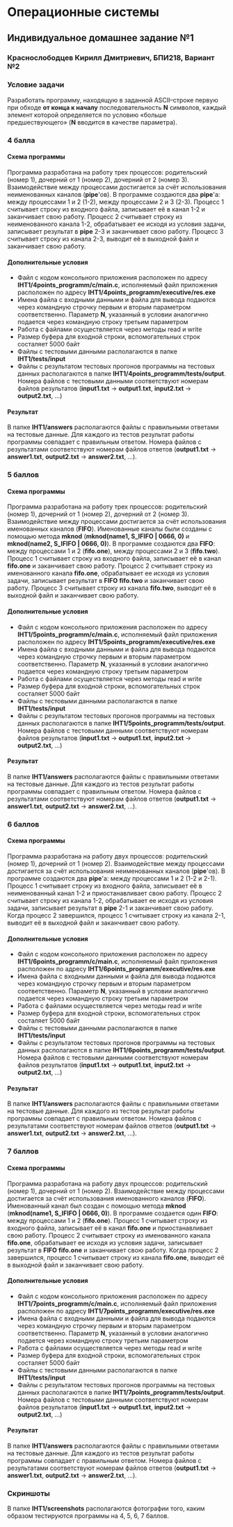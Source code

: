 # Операционные системы
## Индивидуальное домашнее задание №1
### Краснослободцев Кирилл Дмитриевич, БПИ218, Вариант №2
### Условие задачи
<p>Разработать программу, находящую в заданной ASCII–строке первую при обходе <b>от конца к началу</b> последовательность <b>N</b> символов, каждый элемент которой определяется по условию «больше предшествующего» (<b>N</b> вводится в качестве параметра).</p>

### 4 балла
#### Схема программы
<p>Программа разработана на работу трех процессов: родительский (номер 1), дочерний от 1 (номер 2), дочерний от 2 (номер 3). Взаимодействие между процессами достигается за счёт использования неименованных каналов (<b>pipe</b>'ов). В программе создаются два <b>pipe</b>'a: между процессами 1 и 2 (1-2), между процессами 2 и 3 (2-3). Процесс 1 считывает строку из входного файла, записывает её в канал 1-2 и заканчивает свою работу. Процесс 2 считывает строку из неименованного канала 1-2, обрабатывает ее исходя из условия задачи, записывает результат в <b>pipe</b> 2-3 и заканчивает свою работу. Процесс 3 считывает строку из канала 2-3, выводит её в выходной файл и заканчивает свою работу.</p>
  
#### Дополнительные условия
<ul>
  <li>Файл с кодом консольного приложения расположен по адресу <b>IHT1/4points_programm/c/main.c</b>, исполняемый файл приложения расположен по адресу <b>IHT1/4points_programm/executive/res.exe</b></li>
  <li>Имена файла с входными данными и файла для вывода подаются через командную строчку первым и вторым параметром соответственно. Параметр <b>N</b>, указанный в условии аналогично подается через командную строку третьим параметром</li>
  <li>Работа с файлами осуществляется через методы read и write</li>
  <li>Размер буфера для входной строки, вспомогательных строк состаляет 5000 байт</li>
  <li>Файлы с тестовыми данными располагаются в папке <b>IHT1/tests/input</b></li>
  <li>Файлы с результатом тестовых прогонов программы на тестовых данных располагаются в папке <b>IHT1/4points_programm/tests/output</b>. Номера файлов с тестовыми данными соответствуют номерам файлов результатов (<b>input1.txt</b> -> <b>output1.txt</b>, <b>input2.txt</b> -> <b>output2.txt</b>, ...)</li>
</ul>

#### Результат
<p>В папке <b>IHT1/answers</b> располагаются файлы с правильными ответами на тестовые данные. Для каждого из тестов результат работы программы совпадает с правильным ответом. Номера файлов с результатами соответствуют номерам файлов ответов (<b>output1.txt</b> -> <b>answer1.txt</b>, <b>output2.txt</b> -> <b>answer2.txt</b>, ...).</p>

### 5 баллов
#### Схема программы
<p>Программа разработана на работу трех процессов: родительский (номер 1), дочерний от 1 (номер 2), дочерний от 2 (номер 3). Взаимодействие между процессами достигается за счёт использования именованных каналов (<b>FIFO</b>). Именованные каналы были созданы с помощью метода <b>mknod</b> (<b>mknod(name1, S_IFIFO | 0666, 0)</b> и <b>mknod(name2, S_IFIFO | 0666, 0)</b>). В программе создаются два <b>FIFO</b>: между процессами 1 и 2 (<b>fifo.one</b>), между процессами 2 и 3 (<b>fifo.two</b>). Процесс 1 считывает строку из входного файла, записывает её в канал <b>fifo.one</b> и заканчивает свою работу. Процесс 2 считывает строку из именованного канала <b>fifo.one</b>, обрабатывает ее исходя из условия задачи, записывает результат в <b>FIFO</b> <b>fifo.two</b> и заканчивает свою работу. Процесс 3 считывает строку из канала <b>fifo.two</b>, выводит её в выходной файл и заканчивает свою работу.</p>
  
#### Дополнительные условия
<ul>
  <li>Файл с кодом консольного приложения расположен по адресу <b>IHT1/5points_programm/c/main.c</b>, исполняемый файл приложения расположен по адресу <b>IHT1/5points_programm/executive/res.exe</b></li>
  <li>Имена файла с входными данными и файла для вывода подаются через командную строчку первым и вторым параметром соответственно. Параметр <b>N</b>, указанный в условии аналогично подается через командную строку третьим параметром</li>
  <li>Работа с файлами осуществляется через методы read и write</li>
  <li>Размер буфера для входной строки, вспомогательных строк состаляет 5000 байт</li>
  <li>Файлы с тестовыми данными располагаются в папке <b>IHT1/tests/input</b></li>
  <li>Файлы с результатом тестовых прогонов программы на тестовых данных располагаются в папке <b>IHT1/5points_programm/tests/output</b>. Номера файлов с тестовыми данными соответствуют номерам файлов результатов (<b>input1.txt</b> -> <b>output1.txt</b>, <b>input2.txt</b> -> <b>output2.txt</b>, ...)</li>
</ul>

#### Результат
<p>В папке <b>IHT1/answers</b> располагаются файлы с правильными ответами на тестовые данные. Для каждого из тестов результат работы программы совпадает с правильным ответом. Номера файлов с результатами соответствуют номерам файлов ответов (<b>output1.txt</b> -> <b>answer1.txt</b>, <b>output2.txt</b> -> <b>answer2.txt</b>, ...).</p> 

### 6 баллов
#### Схема программы
<p>Программа разработана на работу двух процессов: родительский (номер 1), дочерний от 1 (номер 2). Взаимодействие между процессами достигается за счёт использования неименованных каналов (<b>pipe</b>'ов). В программе создаются два <b>pipe</b>'а: между процессами 1 и 2 (1-2 и 2-1). Процесс 1 считывает строку из входного файла, записывает её в неименованный канал 1-2 и приостанавливает свою работу. Процесс 2 считывает строку из канала 1-2, обрабатывает ее исходя из условия задачи, записывает результат в <b>pipe</b> 2-1 и заканчивает свою работу. Когда процесс 2 завершился, процесс 1 считывает строку из канала 2-1, выводит её в выходной файл и заканчивает свою работу.</p>
  
#### Дополнительные условия
<ul>
  <li>Файл с кодом консольного приложения расположен по адресу <b>IHT1/6points_programm/c/main.c</b>, исполняемый файл приложения расположен по адресу <b>IHT1/6points_programm/executive/res.exe</b></li>
  <li>Имена файла с входными данными и файла для вывода подаются через командную строчку первым и вторым параметром соответственно. Параметр <b>N</b>, указанный в условии аналогично подается через командную строку третьим параметром</li>
  <li>Работа с файлами осуществляется через методы read и write</li>
  <li>Размер буфера для входной строки, вспомогательных строк состаляет 5000 байт</li>
  <li>Файлы с тестовыми данными располагаются в папке <b>IHT1/tests/input</b></li>
  <li>Файлы с результатом тестовых прогонов программы на тестовых данных располагаются в папке <b>IHT1/6points_programm/tests/output</b>. Номера файлов с тестовыми данными соответствуют номерам файлов результатов (<b>input1.txt</b> -> <b>output1.txt</b>, <b>input2.txt</b> -> <b>output2.txt</b>, ...)</li>
</ul>

#### Результат
<p>В папке <b>IHT1/answers</b> располагаются файлы с правильными ответами на тестовые данные. Для каждого из тестов результат работы программы совпадает с правильным ответом. Номера файлов с результатами соответствуют номерам файлов ответов (<b>output1.txt</b> -> <b>answer1.txt</b>, <b>output2.txt</b> -> <b>answer2.txt</b>, ...).</p> 

### 7 баллов
#### Схема программы
<p>Программа разработана на работу двух процессов: родительский (номер 1), дочерний от 1 (номер 2). Взаимодействие между процессами достигается за счёт использования именованного каналов (<b>FIFO</b>). Именованный канал был создан с помощью метода <b>mknod</b> (<b>mknod(name1, S_IFIFO | 0666, 0)</b>). В программе создается один <b>FIFO</b>: между процессами 1 и 2 (<b>fifo.one</b>). Процесс 1 считывает строку из входного файла, записывает её в канал <b>fifo.one</b> и приостанавливает свою работу. Процесс 2 считывает строку из именованного канала <b>fifo.one</b>, обрабатывает ее исходя из условия задачи, записывает результат в <b>FIFO</b> <b>fifo.one</b> и заканчивает свою работу. Когда процесс 2 завершился, процесс 1 считывает строку из канала <b>fifo.one</b>, выводит её в выходной файл и заканчивает свою работу.</p>
  
#### Дополнительные условия
<ul>
  <li>Файл с кодом консольного приложения расположен по адресу <b>IHT1/7points_programm/c/main.c</b>, исполняемый файл приложения расположен по адресу <b>IHT1/7points_programm/executive/res.exe</b></li>
  <li>Имена файла с входными данными и файла для вывода подаются через командную строчку первым и вторым параметром соответственно. Параметр <b>N</b>, указанный в условии аналогично подается через командную строку третьим параметром</li>
  <li>Работа с файлами осуществляется через методы read и write</li>
  <li>Размер буфера для входной строки, вспомогательных строк состаляет 5000 байт</li>
  <li>Файлы с тестовыми данными располагаются в папке <b>IHT1/tests/input</b></li>
  <li>Файлы с результатом тестовых прогонов программы на тестовых данных располагаются в папке <b>IHT1/7points_programm/tests/output</b>. Номера файлов с тестовыми данными соответствуют номерам файлов результатов (<b>input1.txt</b> -> <b>output1.txt</b>, <b>input2.txt</b> -> <b>output2.txt</b>, ...)</li>
</ul>

#### Результат
<p>В папке <b>IHT1/answers</b> располагаются файлы с правильными ответами на тестовые данные. Для каждого из тестов результат работы программы совпадает с правильным ответом. Номера файлов с результатами соответствуют номерам файлов ответов (<b>output1.txt</b> -> <b>answer1.txt</b>, <b>output2.txt</b> -> <b>answer2.txt</b>, ...).</p> 

### Скриншоты
В папке <b>IHT1/screenshots</b> располагаются фотографии того, каким образом тестируются программы на 4, 5, 6, 7 баллов.
